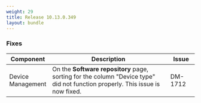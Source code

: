 ```yaml
---
weight: 29
title: Release 10.13.0.349
layout: bundle
---
```


<!--10.13.0.343-10.13.0.349-->


### Fixes

<div><table ><colgroup>
<col style="width: 15%;"><col style="width: 70%;"><col style="width: 15%;"></colgroup>
<thead><tr>
<th>
Component</th>
<th>
Description</th>
<th>
Issue</th>
</tr>
</thead><tbody>

<tr>
<td>Device Management</td>
<td>On the <b>Software repository</b> page, sorting for the column "Device type" did not function properly. This issue is now fixed.</td>
<td>DM-1712</td>
</tr>

</tbody></table></div>
